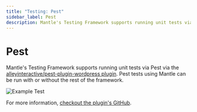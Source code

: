 ```yaml
---
title: "Testing: Pest"
sidebar_label: Pest
description: Mantle's Testing Framework supports running unit tests via Pest.
---
```

# Pest

Mantle's Testing Framework supports running unit tests via Pest via the
[alleyinteractive/pest-plugin-wordpress
plugin](https://github.com/alleyinteractive/pest-plugin-wordpress). Pest tests
using Mantle can be run with or without the rest of the framework.

![Example Test](https://pestphp.com/assets/img/pestinstall.png)

For more information, [checkout the plugin's
GitHub](https://github.com/alleyinteractive/pest-plugin-wordpress#getting-started).
